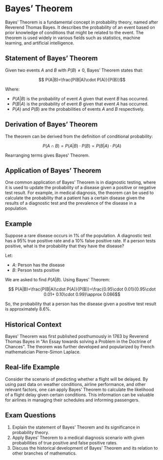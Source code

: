 # Bayes’ Theorem

Bayes’ Theorem is a fundamental concept in probability theory, named after Reverend Thomas Bayes. It describes the probability of an event based on prior knowledge of conditions that might be related to the event. The theorem is used widely in various fields such as statistics, machine learning, and artificial intelligence.

## Statement of Bayes’ Theorem

Given two events $A$ and $B$ with $P(B)\neq 0$, Bayes’ Theorem states that:

$$
P(A|B)=\frac{P(B|A)\cdot P(A)}{P(B)}$$

Where:
- $P(A|B)$ is the probability of event $A$ given that event $B$ has occurred.
- $P(B|A)$ is the probability of event $B$ given that event $A$ has occurred.
- $P(A)$ and $P(B)$ are the probabilities of events $A$ and $B$ respectively.

## Derivation of Bayes’ Theorem

The theorem can be derived from the definition of conditional probability:

$$
P(A\cap B)= P(A|B)\cdot P(B)= P(B|A)\cdot P(A)$$

Rearranging terms gives Bayes' Theorem.

## Application of Bayes’ Theorem

One common application of Bayes’ Theorem is in diagnostic testing, where it is used to update the probability of a disease given a positive or negative test result. For example, in medical diagnosis, the theorem can be used to calculate the probability that a patient has a certain disease given the results of a diagnostic test and the prevalence of the disease in a population.

## Example

Suppose a rare disease occurs in 1% of the population. A diagnostic test has a 95% true positive rate and a 10% false positive rate. If a person tests positive, what is the probability that they have the disease?

Let:
- $A$: Person has the disease
- $B$: Person tests positive

We are asked to find $P(A|B)$. Using Bayes' Theorem:

$$
P(A|B)=\frac{P(B|A)\cdot P(A)}{P(B)}=\frac{0.95\cdot 0.01}{0.95\cdot 0.01+ 0.10\cdot 0.99}\approx 0.086$$

So, the probability that a person has the disease given a positive test result is approximately 8.6%.

## Historical Context

Bayes’ Theorem was first published posthumously in 1763 by Reverend Thomas Bayes in "An Essay towards solving a Problem in the Doctrine of Chances". The theorem was further developed and popularized by French mathematician Pierre-Simon Laplace.

## Real-life Example

Consider the scenario of predicting whether a flight will be delayed. By using past data on weather conditions, airline performance, and other relevant factors, one can apply Bayes’ Theorem to calculate the likelihood of a flight delay given certain conditions. This information can be valuable for airlines in managing their schedules and informing passengers.

## Exam Questions

1. Explain the statement of Bayes’ Theorem and its significance in probability theory.
2. Apply Bayes’ Theorem to a medical diagnosis scenario with given probabilities of true positive and false positive rates.
3. Discuss the historical development of Bayes’ Theorem and its relation to other branches of mathematics.